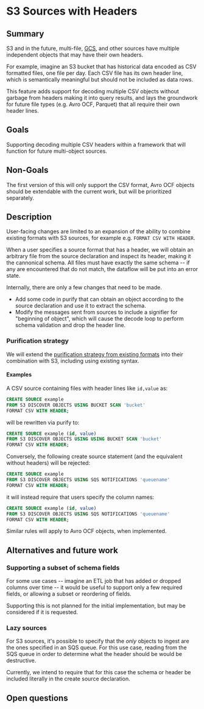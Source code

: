 # S3 Sources with Headers

## Summary

<!--
// Brief, high-level overview. A few sentences long.
// Be sure to capture the customer impact - framing this as a release note may be useful.
-->

S3 and in the future, multi-file, [GCS][], and other sources have multiple
independent objects that may have their own headers.

For example, imagine an S3 bucket that has historical data encoded as CSV
formatted files, one file per day. Each CSV file has its own header line, which
is semantically meaningful but should not be included as data rows.

This feature adds support for decoding multiple CSV objects without garbage from
headers making it into query results, and lays the groundwork for future file
types (e.g. Avro OCF, Parquet) that all require their own header lines.

[GCS]: https://cloud.google.com/storage/docs/

## Goals

<!--
// Enumerate the concrete goals that are in scope for the project.
-->

Supporting decoding multiple CSV headers within a framework that will function
for future multi-object sources.

## Non-Goals

<!--
// Enumerate potential goals that are explicitly out of scope for the project
// ie. what could we do or what do we want to do in the future - but are not doing now
-->

The first version of this will only support the CSV format, Avro OCF objects
should be extendable with the current work, but will be prioritized separately.

## Description

<!--
// Describe the approach in detail. If there is no clear frontrunner, feel free to list all approaches in alternatives.
// If applicable, be sure to call out any new testing/validation that will be required
-->

User-facing changes are limited to an expansion of the ability to combine
existing formats with S3 sources, for example e.g. `FORMAT CSV WITH HEADER`.

When a user specifies a source format that has a header, we will obtain an
arbitrary file from the source declaration and inspect its header, making it the
cannonical schema. All files must have exactly the same schema -- if any are
encountered that do not match, the dataflow will be put into an error state.

Internally, there are only a few changes that need to be made.

* Add some code in purify that can obtain an object according to the source
  declaration and use it to extract the schema.
* Modify the messages sent from sources to include a signifier for "beginning of
  object", which will cause the decode loop to perform schema validation and
  drop the header line.

### Purification strategy

We will extend the [purification strategy from existing formats][csv-purify]
into their combination with S3, including using existing syntax.

[csv-purify]: https://github.com/MaterializeInc/materialize/blob/88cf93c3309ca62/src/sql/src/pure.rs#L480-L501

#### Examples

A CSV source containing files with header lines like `id,value` as:

```sql
CREATE SOURCE example
FROM S3 DISCOVER OBJECTS USING BUCKET SCAN 'bucket'
FORMAT CSV WITH HEADER;
```

will be rewritten via purify to:

```sql
CREATE SOURCE example (id, value)
FROM S3 DISCOVER OBJECTS USING USING BUCKET SCAN 'bucket'
FORMAT CSV WITH HEADER;
```

Conversely, the following create source statement (and the equivalent without
headers) will be rejected:

```sql
CREATE SOURCE example
FROM S3 DISCOVER OBJECTS USING SQS NOTIFICATIONS 'queuename'
FORMAT CSV WITH HEADER;
```

it will instead require that users specify the column names:

```sql
CREATE SOURCE example (id, value)
FROM S3 DISCOVER OBJECTS USING SQS NOTIFICATIONS 'queuename'
FORMAT CSV WITH HEADER;
```

Similar rules will apply to Avro OCF objects, when implemented.

## Alternatives and future work

### Supporting a subset of schema fields

For some use cases -- imagine an ETL job that has added or dropped columns over
time -- it would be useful to support only a few required fields, or allowing a
subset or reordering of fields.

Supporting this is not planned for the initial implementation, but may be
considered if it is requested.

### Lazy sources

For S3 sources, it's possible to specify that the *only* objects to ingest are
the ones specified in an SQS queue. For this use case, reading from the SQS
queue in order to determine what the header should be would be destructive.

Currently, we intend to require that for this case the schema or header be
included literally in the create source declaration.

## Open questions

<!--
// Anything currently unanswered that needs specific focus. This section may be expanded during the doc meeting as
// other unknowns are pointed out.
// These questions may be technical, product, or anything in-between.
-->
